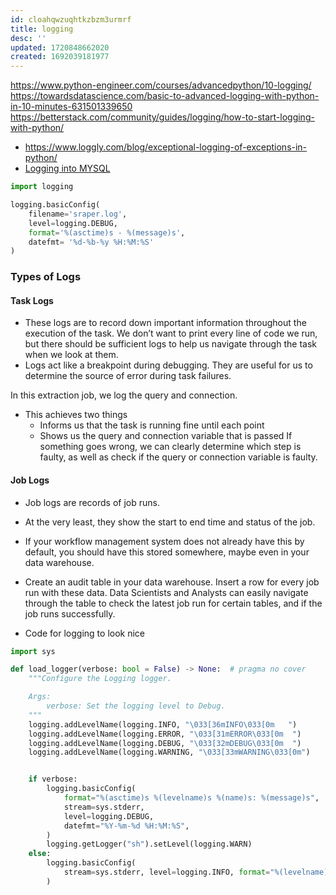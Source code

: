 ```yaml
---
id: cloahqwzuqhtkzbzm3urmrf
title: logging
desc: ''
updated: 1720848662020
created: 1692039181977
---
```

https://www.python-engineer.com/courses/advancedpython/10-logging/
https://towardsdatascience.com/basic-to-advanced-logging-with-python-in-10-minutes-631501339650
<https://betterstack.com/community/guides/logging/how-to-start-logging-with-python/>

- https://www.loggly.com/blog/exceptional-logging-of-exceptions-in-python/
- [Logging into MYSQL](https://www.youtube.com/watch?v=9fnylVX8LU0)

```py
import logging

logging.basicConfig(
    filename='sraper.log', 
    level=logging.DEBUG, 
    format='%(asctime)s - %(message)s',
    datefmt= '%d-%b-%y %H:%M:%S'
) 

```

### Types of Logs

#### Task Logs

- These logs are to record down important information throughout the execution of the task. We don’t want to print every line of code we run, but there should be sufficient logs to help us navigate through the task when we look at them.
- Logs act like a breakpoint during debugging. They are useful for us to determine the source of error during task failures.

In this extraction job, we log the query and connection.

- This achieves two things
  - Informs us that the task is running fine until each point
  - Shows us the query and connection variable that is passed
If something goes wrong, we can clearly determine which step is faulty, as well as check if the query or connection variable is faulty.

#### Job Logs

- Job logs are records of job runs.
- At the very least, they show the start to end time and status of the job.
- If your workflow management system does not already have this by default, you should have this stored somewhere, maybe even in your data warehouse.
- Create an audit table in your data warehouse. Insert a row for every job run with these data. Data Scientists and Analysts can easily navigate through the table to check the latest job run for certain tables, and if the job runs successfully.


- Code for logging to look nice
``` py
import sys

def load_logger(verbose: bool = False) -> None:  # pragma no cover
    """Configure the Logging logger.

    Args:
        verbose: Set the logging level to Debug.
    """
    logging.addLevelName(logging.INFO, "\033[36mINFO\033[0m   ")
    logging.addLevelName(logging.ERROR, "\033[31mERROR\033[0m  ")
    logging.addLevelName(logging.DEBUG, "\033[32mDEBUG\033[0m  ")
    logging.addLevelName(logging.WARNING, "\033[33mWARNING\033[0m")


    if verbose:
        logging.basicConfig(
            format="%(asctime)s %(levelname)s %(name)s: %(message)s",
            stream=sys.stderr,
            level=logging.DEBUG,
            datefmt="%Y-%m-%d %H:%M:%S",
        )
        logging.getLogger("sh").setLevel(logging.WARN)
    else:
        logging.basicConfig(
            stream=sys.stderr, level=logging.INFO, format="%(levelname)s %(message)s"
        )
```